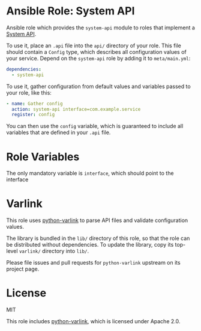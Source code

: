 
# Ansible Role: System API

Ansible role which provides the `system-api` module to roles that implement a [System API](https://github.com/cockpit-project/poc-sysmgmt-roles/wiki/System-Service-Configuration-API).

To use it, place an `.api` file into the `api/` directory of your role. This file should contain a `Config` type, which describes all configuration values of your service. Depend on the `system-api` role by adding it to `meta/main.yml`:

```yaml
dependencies:
  - system-api
```

To use it, gather configuration from default values and variables passed to your role, like this:

```yaml
- name: Gather config
  action: system-api interface=com.example.service
  register: config
```

You can then use the `config` variable, which is guaranteed to include all variables that are defined in your `.api` file.

# Role Variables

The only mandatory variable is `interface`, which should point to the interface

# Varlink

This role uses [python-varlink](https://github.com/varlink/python-varlink) to parse API files and validate configuration values.

The library is bundled in the `lib/` directory of this role, so that the role can be distributed without dependencies. To update the library, copy its top-level `varlink/` directory into `lib/`.

Please file issues and pull requests for `python-varlink` upstream on its project page.

# License

MIT

This role includes [python-varlink](https://github.com/varlink/python-varlink), which is licensed under Apache 2.0.
